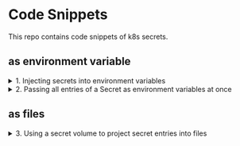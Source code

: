 # Code Snippets

This repo contains code snippets of k8s secrets.

## as environment variable
<details><summary>1. Injecting secrets into environment variables</summary>
  <p>
    
  ```
  apiVersion: v1
  kind: Pod
  metadata:
    name: <pod-name>
  spec:
    containers:
    - image: <image-name>
      name: <container-name>
      env:
      - name: VARIABLE
        valueFrom:
          secretKeyRef:
            name: <secret-name>
            key: <key name>
  ...
  ```
  </p>
</details>

<details><summary>2. Passing all entries of a Secret as environment variables at once</summary>
  <p>
    
  ```
  apiVersion: v1
  kind: Pod
  metadata:
    name: <pod-name>
  spec:
    containers:
    - image: <image-name>
      name: <container-name>
      envFrom:
      - prefix: CONFIG_ (optional)
        secretRef:
          name: <secret>
  ...
  ```
  </p>
</details>
    
## as files
<details><summary>3. Using a secret volume to project secret entries into files</summary>
  <p>
    
  ```
  apiVersion: v1
  kind: Pod
  metadata:
    name: <pod-name>
  spec:
    containers:
    - image: <image-name>
      name: <container-name>
      volumeMounts:
      - name: <vol-name>
        mountPath: </path/to/dir>
        readOnly: true
    volumes:
    - name: <vol-name>
      secret:
        secretName: <secret-name>
        items:
        - key: <key-name>
          path: <file name>
          mode: 0600 (optional)
  ...
  ```
  </p>
</details>
